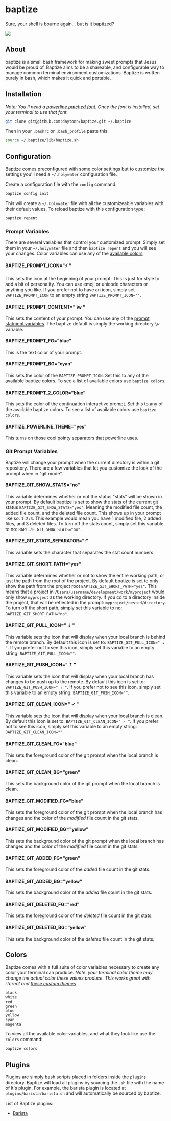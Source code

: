 baptize
=======

Sure, your shell is bourne again... but is it baptized?

![](https://raw.githubusercontent.com/daytonn/baptize/master/jesus-loves-baptize.png)

About
-----
baptize is a small bash framework for making sweet prompts that Jesus would be proud of. Baptize aims to be a shareable, and configurable way to manage common terminal environment customizations. Baptize is written purely in bash, which makes it quick and portable.

Installation
------------
_Note: You'll need a [powerline patched font](https://github.com/powerline/fonts). Once the font is installed, set your terminal to use that font._

```sh
git clone git@github.com:daytonn/baptize.git ~/.baptize
```

Then in your `.bashrc` or `.bash_profile` paste this:

```sh
source ~/.baptize/lib/baptize.sh
```

Configuration
-------------

Baptize comes preconfigured with some color settings but to customize the settings you'll need a `~/.holywater` configuration file.

Create a configuration file with the `config` command:

```sh
baptize config init
```

This will create a `~/.holywater` file with all the customizeable variables with their default values. To reload baptize with this configuration type:

```sh
baptize repent
```

### Prompt Variables

There are several variables that control your customized prompt. Simply set them in your `~/.holywater` file and then `baptize repent` and you will see your changes. Color variables can use any of the [available colors](#colors)

#### BAPTIZE_PROMPT_ICON="⚡ "

This sets the icon at the beginning of your prompt. This is just for style to add a bit of personality. You can use emoji or unicode characters or anything you like. If you prefer not to have an icon, simply set `BAPTIZE_PROMPT_ICON` to an empty string `BAPTIZE_PROMPT_ICON=""`.

#### BAPTIZE_PROMPT_CONTENT=" \w "

This sets the content of your prompt. You can use any of the [prompt statment variables](http://ss64.com/bash/syntax-prompt.html). The baptize default is simply the working directory `\w` variable.

#### BAPTIZE_PROMPT_FG="blue"

This is the text color of your prompt.

#### BAPTIZE_PROMPT_BG="cyan"

This sets the color of the `BAPTIZE_PROMPT_ICON`. Set this to any of the available baptize colors. To see a list of available colors use `baptize colors`.

#### BAPTIZE_PROMPT_2_COLOR="blue"

This sets the color of the continuation interactive prompt. Set this to any of the available baptize colors. To see a list of available colors use `baptize colors`.

#### BAPTIZE_POWERLINE_THEME="yes"

This turns on those cool pointy separators that powerline uses.

### Git Prompt Variables

Baptize will change your prompt when the current directory is within a git repository. There are a few variables that let you customize the look of the prompt when in "git mode".


#### BAPTIZE_GIT_SHOW_STATS="no"

This variable determines whether or not the status "stats" will be shown in your prompt. By default baptize is set to show the stats of the current git status `BAPTIZE_GIT_SHOW_STATS="yes"`. Meaning the modified file count, the added file count, and the deleted file count. This shows up in your prompt like so: `1:2:3`. This example would mean you have 1 modified file, 2 added files, and 3 deleted files. To turn off the stats count, simply set this variable to no: `BAPTIZE_GIT_SHOW_STATS="no"`.

#### BAPTIZE_GIT_STATS_SEPARATOR=":"

This variable sets the character that separates the stat count numbers.

#### BAPTIZE_GIT_SHORT_PATH="yes"

This variable determines whether or not to show the entire working path, or just the path from the root of the project. By default bpatize is set to only show the path from the project root `BAPTIZE_GIT_SHORT_PATH="yes"`. This means that a project in `/Users/username/development/work/myproject` would only show `myproject` as the working directory. If you cd to a directory inside the project, that will be reflected in the prompt: `myproject/nested/directory`. To turn off the short path, simply set this variable to no: `BAPTIZE_GIT_SHORT_PATH="no"`.

#### BAPTIZE_GIT_PULL_ICON=" ⇣ "

This variable sets the icon that will display when your local branch is behind the remote branch. By default this icon is set to: `BAPTIZE_GIT_PULL_ICON=" ⇣ "`. If you prefer not to see this icon, simply set this variable to an empty string: `BAPTIZE_GIT_PULL_ICON=""`.

#### BAPTIZE_GIT_PUSH_ICON=" ⇡ "

This variable sets the icon that will display when your local branch has changes to be push up to the remote. By default this icon is set to: `BAPTIZE_GIT_PUSH_ICON=" ⇡ "`. If you prefer not to see this icon, simply set this variable to an empty string: `BAPTIZE_GIT_PUSH_ICON=""`.

#### BAPTIZE_GIT_CLEAN_ICON=" ✓ "

This variable sets the icon that will display when your local branch is clean. By default this icon is set to: `BAPTIZE_GIT_CLEAN_ICON=" ✓ "`. If you prefer not to see this icon, simply set this variable to an empty string: `BAPTIZE_GIT_CLEAN_ICON=""`.

#### BAPTIZE_GIT_CLEAN_FG="blue"

This sets the foreground color of the git prompt when the local branch is clean.

#### BAPTIZE_GIT_CLEAN_BG="green"

This sets the background color of the git prompt when the local branch is clean.

#### BAPTIZE_GIT_MODIFIED_FG="blue"

This sets the foreground color of the git prompt when the local branch has changes and the color of the _modified_ file count in the git stats.

#### BAPTIZE_GIT_MODIFIED_BG="yellow"

This sets the background color of the git prompt when the local branch has changes and the color of the _modified_ file count in the git stats.

#### BAPTIZE_GIT_ADDED_FG="green"

This sets the foreground color of the _added_ file count in the git stats.

#### BAPTIZE_GIT_ADDED_BG="yellow"

This sets the background color of the _added_ file count in the git stats.

#### BAPTIZE_GIT_DELETED_FG="red"

This sets the foreground color of the _deleted_ file count in the git stats.

#### BAPTIZE_GIT_DELETED_BG="yellow"

This sets the background color of the _deleted_ file count in the git stats.

Colors
------

Baptize comes with a full suite of color variables necessary to create any color your terminal can produce. _Note: your terminal color theme may change the actual color these values produce. This works great with iTerm2 and [these custom themes](http://iterm2colorschemes.com/)_

```
black
white
red
green
blue
yellow
cyan
magenta
```

To view all the available color variables, and what they look like use the `colors` command:

```sh
baptize colors
```

Plugins
-------

Plugins are simply bash scripts placed in folders inside the `plugins` directory. Baptize will load all plugins by sourcing the `.sh` file with the name of it's plugin. For example, the barista plugin is located at `plugins/barista/barista.sh` and will automatically be sourced by baptize.

List of Baptize plugins:

* [Barista](http://github.com/daytonn/barista)
